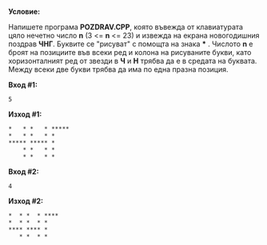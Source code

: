 **Условие:**

Напишете програма **POZDRAV.CPP**, която въвежда от клавиатурата цяло нечетно число **n** (3 <= **n** <= 23) и извежда на екрана новогодишния поздрав **ЧНГ**. Буквите се "рисуват" с помощта на знака __*__  . Числото **n** е броят на позициите във всеки ред и колона на рисуваните букви, като хоризонталният ред от звезди в **Ч** и **Н** трябва да е в средата на буквата. Между всеки две букви трябва да има по една празна позиция.

**Вход #1:**

	5

**Изход #1:**

	*   * *   * *****
	*   * *   * *
	***** ***** *
	    * *   * *
	    * *   * *
	
**Вход #2:**

	4

**Изход #2:**
	
	*  * *  * ****
	*  * *  * *
	**** **** *
	   * *  * *